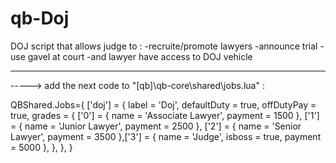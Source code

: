 # qb-Doj
DOJ script that allows judge to :
-recruite/promote lawyers 
-announce trial
-use gavel at court
-and lawyer have access to DOJ vehicle

*********

-----> add the next code to "\[qb]\qb-core\shared\jobs.lua" :

QBShared.Jobs={
    ['doj'] = {
		label = 'Doj',
		defaultDuty = true,
		offDutyPay = true,
		grades = {
            ['0'] = {
                name = 'Associate Lawyer',
                payment = 1500
            },
            ['1'] = {
                name = 'Junior Lawyer',
                payment = 2500
            },
            ['2'] = {
                name = 'Senior Lawyer',
                payment = 3500
            },['3'] = {
                name = 'Judge',
                isboss = true,
                payment = 5000
            },
        },
	},
    }

